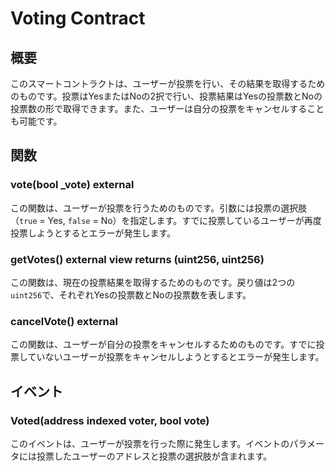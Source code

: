 # Voting Contract

## 概要

このスマートコントラクトは、ユーザーが投票を行い、その結果を取得するためのものです。投票はYesまたはNoの2択で行い、投票結果はYesの投票数とNoの投票数の形で取得できます。また、ユーザーは自分の投票をキャンセルすることも可能です。

## 関数

### vote(bool _vote) external

この関数は、ユーザーが投票を行うためのものです。引数には投票の選択肢（`true` = Yes, `false` = No）を指定します。すでに投票しているユーザーが再度投票しようとするとエラーが発生します。

### getVotes() external view returns (uint256, uint256)

この関数は、現在の投票結果を取得するためのものです。戻り値は2つの`uint256`で、それぞれYesの投票数とNoの投票数を表します。

### cancelVote() external

この関数は、ユーザーが自分の投票をキャンセルするためのものです。すでに投票していないユーザーが投票をキャンセルしようとするとエラーが発生します。

## イベント

### Voted(address indexed voter, bool vote)

このイベントは、ユーザーが投票を行った際に発生します。イベントのパラメータには投票したユーザーのアドレスと投票の選択肢が含まれます。